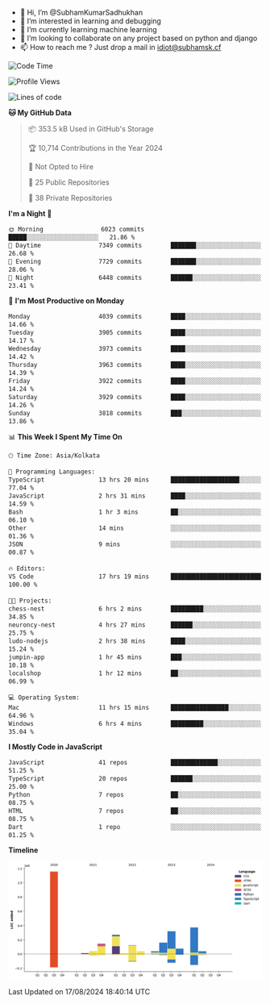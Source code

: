 - 👋 Hi, I’m @SubhamKumarSadhukhan
- 👀 I’m interested in learning and debugging
- 🌱 I’m currently learning machine learning
- 💞️ I’m looking to collaborate on any project based on python and django
- 📫 How to reach me ?
      Just drop a mail in idiot@subhamsk.cf

<!---
SubhamKumarSadhukhan/SubhamKumarSadhukhan is a ✨ special ✨ repository because its `README.md` (this file) appears on your GitHub profile.
You can click the Preview link to take a look at your changes.
--->


<!--START_SECTION:waka-->
![Code Time](http://img.shields.io/badge/Code%20Time-2%2C410%20hrs%2032%20mins-blue)

![Profile Views](http://img.shields.io/badge/Profile%20Views-1-blue)

![Lines of code](https://img.shields.io/badge/From%20Hello%20World%20I%27ve%20Written-2.8%20million%20lines%20of%20code-blue)

**🐱 My GitHub Data** 

> 📦 353.5 kB Used in GitHub's Storage 
 > 
> 🏆 10,714 Contributions in the Year 2024
 > 
> 🚫 Not Opted to Hire
 > 
> 📜 25 Public Repositories 
 > 
> 🔑 38 Private Repositories 
 > 
**I'm a Night 🦉** 

```text
🌞 Morning                6023 commits        █████░░░░░░░░░░░░░░░░░░░░   21.86 % 
🌆 Daytime                7349 commits        ███████░░░░░░░░░░░░░░░░░░   26.68 % 
🌃 Evening                7729 commits        ███████░░░░░░░░░░░░░░░░░░   28.06 % 
🌙 Night                  6448 commits        ██████░░░░░░░░░░░░░░░░░░░   23.41 % 
```
📅 **I'm Most Productive on Monday** 

```text
Monday                   4039 commits        ████░░░░░░░░░░░░░░░░░░░░░   14.66 % 
Tuesday                  3905 commits        ████░░░░░░░░░░░░░░░░░░░░░   14.17 % 
Wednesday                3973 commits        ████░░░░░░░░░░░░░░░░░░░░░   14.42 % 
Thursday                 3963 commits        ████░░░░░░░░░░░░░░░░░░░░░   14.39 % 
Friday                   3922 commits        ████░░░░░░░░░░░░░░░░░░░░░   14.24 % 
Saturday                 3929 commits        ████░░░░░░░░░░░░░░░░░░░░░   14.26 % 
Sunday                   3818 commits        ███░░░░░░░░░░░░░░░░░░░░░░   13.86 % 
```


📊 **This Week I Spent My Time On** 

```text
🕑︎ Time Zone: Asia/Kolkata

💬 Programming Languages: 
TypeScript               13 hrs 20 mins      ███████████████████░░░░░░   77.04 % 
JavaScript               2 hrs 31 mins       ████░░░░░░░░░░░░░░░░░░░░░   14.59 % 
Bash                     1 hr 3 mins         ██░░░░░░░░░░░░░░░░░░░░░░░   06.10 % 
Other                    14 mins             ░░░░░░░░░░░░░░░░░░░░░░░░░   01.36 % 
JSON                     9 mins              ░░░░░░░░░░░░░░░░░░░░░░░░░   00.87 % 

🔥 Editors: 
VS Code                  17 hrs 19 mins      █████████████████████████   100.00 % 

🐱‍💻 Projects: 
chess-nest               6 hrs 2 mins        █████████░░░░░░░░░░░░░░░░   34.85 % 
neuroncy-nest            4 hrs 27 mins       ██████░░░░░░░░░░░░░░░░░░░   25.75 % 
ludo-nodejs              2 hrs 38 mins       ████░░░░░░░░░░░░░░░░░░░░░   15.24 % 
jumpin-app               1 hr 45 mins        ███░░░░░░░░░░░░░░░░░░░░░░   10.18 % 
localshop                1 hr 12 mins        ██░░░░░░░░░░░░░░░░░░░░░░░   06.99 % 

💻 Operating System: 
Mac                      11 hrs 15 mins      ████████████████░░░░░░░░░   64.96 % 
Windows                  6 hrs 4 mins        █████████░░░░░░░░░░░░░░░░   35.04 % 
```

**I Mostly Code in JavaScript** 

```text
JavaScript               41 repos            █████████████░░░░░░░░░░░░   51.25 % 
TypeScript               20 repos            ██████░░░░░░░░░░░░░░░░░░░   25.00 % 
Python                   7 repos             ██░░░░░░░░░░░░░░░░░░░░░░░   08.75 % 
HTML                     7 repos             ██░░░░░░░░░░░░░░░░░░░░░░░   08.75 % 
Dart                     1 repo              ░░░░░░░░░░░░░░░░░░░░░░░░░   01.25 % 
```



**Timeline**

![Lines of Code chart](https://raw.githubusercontent.com/SubhamKumarSadhukhan/SubhamKumarSadhukhan/main/assets/bar_graph.png)


 Last Updated on 17/08/2024 18:40:14 UTC
<!--END_SECTION:waka-->
